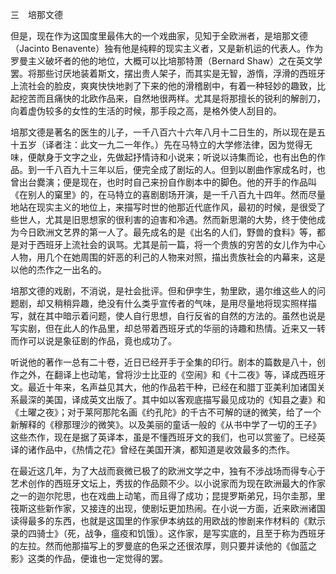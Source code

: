 三　培那文德

  

但是，现在作为这国度里最伟大的一个戏曲家，见知于全欧洲者，是培那文德（Jacinto Benavente）独有他是纯粹的现实主义者，又是新机运的代表人。作为罗曼主义破坏者的他的地位，大概可以比培那特萧（Bernard Shaw）之在英文学罢。将那些讨厌地装着斯文，摆出贵人架子，而其实是无智，游惰，浮滑的西班牙上流社会的脸皮，爽爽快快地剥了下来的他的滑稽剧中，有着一种轻妙的趣致，比起挖苦而且痛快的北欧作品来，自然地很两样。尤其是将那擅长的锐利的解剖刀，向着虚伪较多的女性的生活的时候，那手段之高，是格外使人刮目的。

培那文德是著名的医生的儿子，一千八百六十六年八月十二日生的，所以现在是五十五岁（译者注：此文一九二一年作。）先在马特立的大学修法律，因为觉得无味，便献身于文字之业，先做起抒情诗和小说来；听说以诗集而论，也有出色的作品。到一千八百九十三年以后，便完全成了剧坛的人。但到以剧曲作家成名时，也曾出台爨演；便是现在，也时时自己来扮自作剧本中的脚色。他的开手的作品叫《在别人的窠里》的，在马特立的喜剧剧场开演，是一千八百九十四年。然而尽量地站在现实主义的地位上，来描写时世的他那近代底作风，最初的时候，是很受了些世人，尤其是旧思想家的很利害的迫害和冷遇。然而新思潮的大势，终于使他成为今日欧洲文艺界的第一人了。最先成名的是《出名的人们，野兽的食料》等，都是对于西班牙上流社会的讽骂。尤其是前一篇，将一个贵族的穷苦的女儿作为中心人物，用几个在她周围的奸恶的利己的人物来对照，描出贵族社会的内幕来，这是以他的杰作之一出名的。

培那文德的戏剧，不消说，是社会批评。但和伊孛生，勃里欧，遏尔维这些人的问题剧，却又稍稍异趣，绝没有什么类乎宣传者的气味，是用尽量地将现实照样描写，就在其中暗示着问题，使人自行思想，自行反省的自然的方法的。虽然也说是写实剧，但在此人的作品里，却总带着西班牙式的华丽的诗趣和热情。近来又一转而作可以说是象征剧的作品，竟也成功了。

听说他的著作一总有二十卷，近日已经开手于全集的印行。剧本的篇数是八十，创作之外，在翻译上也动笔，曾将沙士比亚的《空闹》和《十二夜》等，译成西班牙文。最近十年来，名声益见其大，他的作品若干种，已经在和腊丁亚美利加诸国关系最深的美国，译成英文出版了。其中如以客观底描写最见成功的《知县之妻》和《土曜之夜》；对于莱阿那陀名画《约孔陀》的千古不可解的谜的微笑，给了一个新解释的《穆那理沙的微笑》。以及美丽的童话一般的《从书中学了一切的王子》这些杰作，现在是据了英译本，虽是不懂西班牙文的我们，也可以赏鉴了。已经英译的诸作品中，《热情之花》曾经在美国开演，都知道是收效最多的杰作。

在最近这几年，为了大战而衰微已极了的欧洲文学之中，独有不涉战场而得专心于艺术创作的西班牙文坛上，秀拔的作品颇不少。以小说家而为现在欧洲最大的作家之一的迦尔陀思，也在戏曲上动笔，而且得了成功；昆提罗斯弟兄，玛尔圭那，里筏斯这些新作家，又接连的出现，使剧坛更加热闹。在小说一方面，近来欧洲诸国读得最多的东西，也就是这国里的作家伊本纳兹的用欧战的惨剧来作材料的《默示录的四骑士》（死，战争，瘟疫和饥饿）。这作家，是写实底的，且至于称为西班牙的左拉。然而他那描写上的罗曼底的色采之还很浓厚，则只要并读他的《伽蓝之影》这类的作品，便谁也一定觉得的罢。
